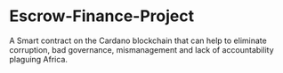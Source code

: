 # Escrow-Finance-Project
A Smart contract on the Cardano blockchain that can help to eliminate corruption, bad governance, mismanagement and lack of accountability plaguing Africa.
